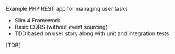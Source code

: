 
Example PHP REST app for managing user tasks
* Slim 4 Framework
* Basic CQRS (without event sourcing)
* TDD based on user story along with unit and integration tests

[TDB]